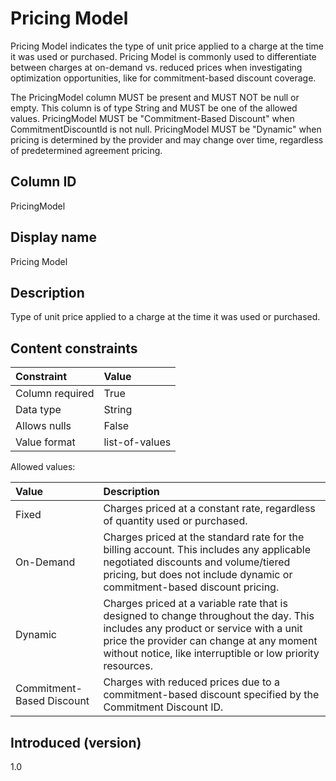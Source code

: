 # Pricing Model

Pricing Model indicates the type of unit price applied to a charge at the time it was used or purchased. Pricing Model is commonly used to differentiate between charges at on-demand vs. reduced prices when investigating optimization opportunities, like for commitment-based discount coverage.

The PricingModel column MUST be present and MUST NOT be null or empty. This column is of type String and MUST be one of the allowed values. PricingModel MUST be "Commitment-Based Discount" when CommitmentDiscountId is not null. PricingModel MUST be "Dynamic" when pricing is determined by the provider and may change over time, regardless of predetermined agreement pricing.

## Column ID

PricingModel

## Display name

Pricing Model

## Description

Type of unit price applied to a charge at the time it was used or purchased.

## Content constraints

|    Constraint   |      Value       |
|:----------------|:-----------------|
| Column required | True             |
| Data type       | String           |
| Allows nulls    | False             |
| Value format    | list-of-values   |

Allowed values:

| Value                     | Description                                                                                                                                                                                                  |
| :------------------------ | :----------------------------------------------------------------------------------------------------------------------------------------------------------------------------------------------------------- |
| Fixed                     | Charges priced at a constant rate, regardless of quantity used or purchased.                                                                                                                                 |
| On-Demand                 | Charges priced at the standard rate for the billing account. This includes any applicable negotiated discounts and volume/tiered pricing, but does not include dynamic or commitment-based discount pricing. |
| Dynamic                   | Charges priced at a variable rate that is designed to change throughout the day. This includes any product or service with a unit price the provider can change at any moment without notice, like interruptible or low priority resources.   |
| Commitment-Based Discount | Charges with reduced prices due to a commitment-based discount specified by the Commitment Discount ID.                                                                                                      |

## Introduced (version)

1.0
